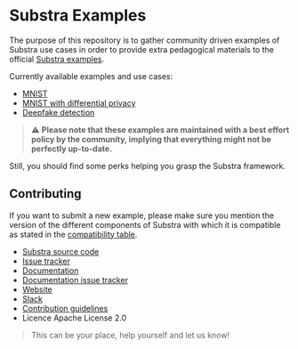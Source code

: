 # Substra Examples

The purpose of this repository is to gather community driven examples of Substra use cases in order to provide extra pedagogical materials to the official [Substra examples](https://github.com/SubstraFoundation/substra/tree/master/examples).

Currently available examples and use cases:

- [MNIST](./mnist/README.md)
- [MNIST with differential privacy](./mnist-dp/README.md)
- [Deepfake detection](./deepfake-detection/README.md)

> :warning: **Please note that these examples are maintained with a best effort policy by the community, implying that everything might not be perfectly up-to-date.**

Still, you should find some perks helping you grasp the Substra framework.

## Contributing

If you want to submit a new example, please make sure you mention the version of the different components of Substra with which it is compatible as stated in the [compatibility table](https://github.com/SubstraFoundation/substra#compatibility-table).

- [Substra source code](https://github.com/SubstraFoundation/)
- [Issue tracker](https://github.com/SubstraFoundation/substra/issues)
- [Documentation](https://doc.substra.ai)
- [Documentation issue tracker](https://github.com/SubstraFoundation/substra-documentation/issues)
- [Website](https://www.substra.ai)
- [Slack](https://substra.us18.list-manage.com/track/click?e=2effed55c9&id=fa49875322&u=385fa3f9736ea94a1fcca969f)
- [Contribution guidelines](https://doc.substra.ai/contribute/CONTRIBUTING.html)
- Licence Apache License 2.0

> This can be your place, help yourself and let us know!

